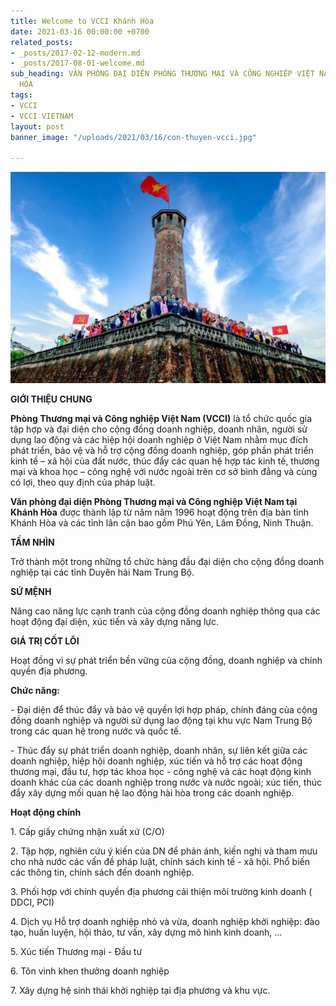 ```yaml
---
title: Welcome to VCCI Khánh Hòa
date: 2021-03-16 00:00:00 +0700
related_posts:
- _posts/2017-02-12-modern.md
- _posts/2017-08-01-welcome.md
sub_heading: VĂN PHÒNG ĐẠI DIỆN PHÒNG THƯƠNG MẠI VÀ CÔNG NGHIỆP VIỆT NAM TẠI KHÁNH
  HÒA
tags:
- VCCI
- VCCI VIETNAM
layout: post
banner_image: "/uploads/2021/03/16/con-thuyen-vcci.jpg"

---
```

![](/uploads/2021/03/16/con-thuyen-vcci.jpg)

**GIỚI THIỆU CHUNG**

**Phòng Thương mại và Công nghiệp Việt Nam (VCCI)** là tổ chức quốc gia tập hợp và đại diện cho cộng đồng doanh nghiệp, doanh nhân, người sử dụng lao động và các hiệp hội doanh nghiệp ở Việt Nam nhằm mục đích phát triển, bảo vệ và hỗ trợ cộng đồng doanh nghiệp, góp phần phát triển kinh tế – xã hội của đất nước, thúc đẩy các quan hệ hợp tác kinh tế, thương mại và khoa học – công nghệ với nước ngoài trên cơ sở bình đẳng và cùng có lợi, theo quy định của pháp luật.

**Văn phòng đại diện Phòng Thương mại và Công nghiệp Việt Nam tại Khánh Hòa** được thành lập từ năm năm 1996 hoạt động trên địa bàn tỉnh Khánh Hòa và các tỉnh lân cận bao gồm Phú Yên, Lâm Đồng, Ninh Thuận.

**TẦM NHÌN**

Trở thành một trong những tổ chức hàng đầu đại diện cho cộng đồng doanh nghiệp tại các tỉnh Duyên hải Nam Trung Bộ.

**SỨ MỆNH**

Nâng cao năng lực cạnh tranh của cộng đồng doanh nghiệp thông qua các hoạt động đại diện, xúc tiến và xây dựng năng lực.

**GIÁ TRỊ CỐT LÕI**

Hoạt đồng vì sự phát triển bền vững của cộng đồng, doanh nghiệp và chính quyền địa phương.

**Chức năng:**

\- Đại diện để thúc đẩy và bảo vệ quyền lợi hợp pháp, chính đáng của cộng đồng doanh nghiệp và người sử dụng lao động tại khu vực Nam Trung Bộ trong các quan hệ trong nước và quốc tế.

\- Thúc đẩy sự phát triển doanh nghiệp, doanh nhân, sự liên kết giữa các doanh nghiệp, hiệp hội doanh nghiệp, xúc tiến và hỗ trợ các hoạt động thương mại, đầu tư, hợp tác khoa học - công nghệ và các hoạt động kinh doanh khác của các doanh nghiệp trong nước và nước ngoài; xúc tiến, thúc đẩy xây dựng mối quan hệ lao động hài hòa trong các doanh nghiệp.

**Hoạt động chính**

1\. Cấp giấy chứng nhận xuất xứ (C/O)

2\. Tập hợp, nghiên cứu ý kiến của DN để phản ánh, kiến nghị và tham mưu cho nhà nước các vấn đề pháp luật, chính sách kinh tế - xã hội. Phổ biến các thông tin, chính sách đến doanh nghiệp.

3\. Phối hợp với chính quyền địa phương cải thiện môi trường kinh doanh ( DDCI, PCI)

4\. Dịch vụ Hỗ trợ doanh nghiệp nhỏ và vừa, doanh nghiệp khởi nghiệp: đào tạo, huấn luyện, hội thảo, tư vấn, xây dựng mô hình kinh doanh, …

5\. Xúc tiến Thương mại - Đầu tư

6\. Tôn vinh khen thưởng doanh nghiệp

7\. Xây dựng hệ sinh thái khởi nghiệp tại địa phương và khu vực.